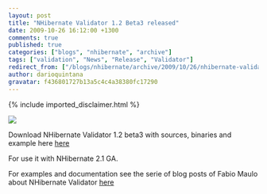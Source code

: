 ```yaml
---
layout: post
title: "NHibernate Validator 1.2 Beta3 released"
date: 2009-10-26 16:12:00 +1300
comments: true
published: true
categories: ["blogs", "nhibernate", "archive"]
tags: ["validation", "News", "Release", "Validator"]
redirect_from: ["/blogs/nhibernate/archive/2009/10/26/nhibernate-validator-1-2-beta3-released.aspx/"]
author: darioquintana
gravatar: f436801727b13a5c4c4a38380fc17290
---
```

{% include imported_disclaimer.html %}
<p><img src="http://darioquintana.com.ar/files/NHV-logo-white-background.png" />

</p>
<p>Download NHibernate Validator 1.2 beta3 with sources, binaries and example here <a href="https://sourceforge.net/projects/nhcontrib/files">here</a>

</p>
<p>For use it with NHibernate 2.1 GA.
</p>
<p>For examples and documentation see the serie of blog posts of Fabio Maulo about NHibernate Validator <a href="http://fabiomaulo.blogspot.com/search/label/Validator">here</a></p>
